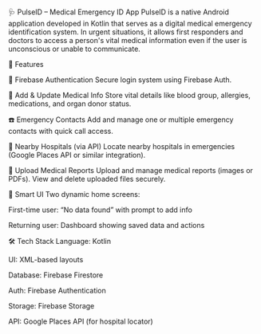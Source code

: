 🩺 PulseID – Medical Emergency ID App
PulseID is a native Android application developed in Kotlin that serves as a digital medical emergency identification system. In urgent situations, it allows first responders and doctors to access a person's vital medical information even if the user is unconscious or unable to communicate.

🚀 Features

🔐 Firebase Authentication
Secure login system using Firebase Auth.

🧾 Add & Update Medical Info
Store vital details like blood group, allergies, medications, and organ donor status.

☎️ Emergency Contacts
Add and manage one or multiple emergency contacts with quick call access.

🏥 Nearby Hospitals (via API)
Locate nearby hospitals in emergencies (Google Places API or similar integration).

📄 Upload Medical Reports
Upload and manage medical reports (images or PDFs). View and delete uploaded files securely.

🧠 Smart UI
Two dynamic home screens:

First-time user: “No data found” with prompt to add info

Returning user: Dashboard showing saved data and actions

🛠️ Tech Stack
Language: Kotlin

UI: XML-based layouts

Database: Firebase Firestore

Auth: Firebase Authentication

Storage: Firebase Storage

API: Google Places API (for hospital locator)
